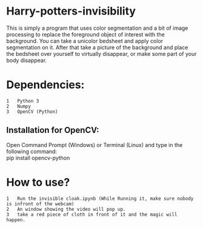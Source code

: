 # Harry-potters-invisibility
This is simply a program that uses color segmentation and a bit of image processing to replace the foreground object of interest with the background.
You can take a unicolor bedsheet and apply color segmentation on it. After that take a picture of the background and place the bedsheet over yourself to virtually disappear, or make some part of your body disappear.

# Dependencies:

	1	Python 3
	2	Numpy
	3	OpenCV (Python)

## Installation for OpenCV:
Open Command Prompt (Windows) or Terminal (Linux) and type in the following command:<br />pip install opencv-python<br />

# How to use?
	1	Run the invisible cloak.ipynb (While Running it, make sure nobody is infront of the webcam)
	2	An window showing the video will pop up.
	3	take a red piece of cloth in front of it and the magic will happen.

